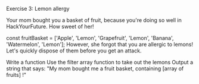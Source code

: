 Exercise 3: Lemon allergy

Your mom bought you a basket of fruit, because you're doing so well in HackYourFuture. How sweet of her!

const fruitBasket = ['Apple', 'Lemon', 'Grapefruit', 'Lemon', 'Banana', 'Watermelon', 'Lemon'];
However, she forgot that you are allergic to lemons! Let's quickly dispose of them before you get an attack.

Write a function
Use the filter array function to take out the lemons
Output a string that says: "My mom bought me a fruit basket, containing [array of fruits] !"